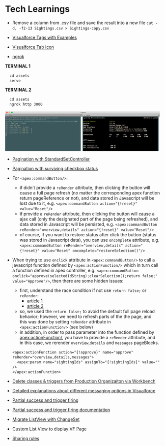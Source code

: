 # Tech Learnings

* Remove a column from .csv file and save the result into a new file `cut -d, -f2-13 Sightings.csv > Sightings-copy.csv`

* [Visualforce Tags with Examples](http://sfdcsrini.blogspot.com/2014/06/visualforce-form-tags-with-examples.html)

* [Visualforce Tab Icon](http://salesforce.stackexchange.com/questions/32026/how-to-display-sfdc-standard-icons-on-vf-page)

* [ngrok](https://ngrok.com/)

**TERMINAL 1**
```
  cd assets
  serve
```
**TERMINAL 2**
```
  cd assets
  ngrok http 3000
```
![1.png](/notes/imgs/1.png)

* [Pagination with StandardSetController](https://hisrinu.wordpress.com/2012/01/09/pagination-using-standardsetcontroller/)

* [Pagination with surviving checkbox status](http://stackoverflow.com/questions/14823107/how-to-find-out-which-checkboxes-have-been-selected-on-the-next-page-in-visualfo/14825189#14825189)

* For `<apex:commandButton/>`:
  * if didn't provide a `reRender` attribute, then clicking the button will cause a full page refresh (no matter the corresponding apex function return pageReference or not), and data stored in Javascript will be lost due to it, e.g. `<apex:commandButton action="{!reset}" value="Reset"/>`
  * if provide a `reRender` attribute, then clicking the button will cause a ajax call (only the designated part of the page being refreshed), and data stored in Javascript will be persisted, e.g. `<apex:commandButton reRender="overview,details" action="{!reset}" value="Reset"/>`
  * of course, if you want to restore status after click the button (status was stored in Javascript data), you can use `oncomplete` attribute, e.g. `<apex:commandButton reRender="overview,details" action="{!reset}" value="Reset" oncomplete="restoreSelection()"/>`

* When trying to use `onclick` attribute in `<apex:commandButton/>` to call a javascript function defined by `<apex:actionFunction/>` which in turn call a function defined in apex controller, e.g. `<apex:commandButton onclick="approve(selectedIdString);clearSelection();return false;" value="Approve"/>`, then there are some hidden issues:
  * first, understand the race condition if not use `return false;` or `reRender`:
    * [article 1](http://salesforce.stackexchange.com/questions/101431/race-condition-between-commandlink-and-actionfunction)
    * [article 2](http://stackoverflow.com/questions/11893895/apexactionfunction-and-database-update-unintended-page-refresh)
  * so, we used the `return false;` to avoid the default full page reload behavior; however, we need to refresh parts of the the page, and this was done by setting `reRender` attribute in `<apex:actionFunction/>` (see below)
  * in addition, in order to pass parameter into the function defined by <apex:actionFunction/>, you have to provide a `reRender` attribute, and in this case, we rerender `overview`,`details` and `messages` pageBlocks.
  ```
  <apex:actionFunction action="{!approve}" name="approve" reRender="overview,details,messages">
    <apex:param name="sightingIds" assignTo="{!sightingIds}" value="" />
  </apex:actionFunction>
  ```

* [Delete classes & triggers from Production Organizaiton via Workbench](http://www.salesforceben.com/way-to-delete-apex-classes-from-production/)

* [Detailed explanations about different messaging options in Visualforce](http://salesforce.stackexchange.com/questions/8139/difference-between-the-multiple-messaging-options-in-visualforce)

* [Partial success and trigger firing](http://cropredysfdc.com/2015/04/26/245/)
* [Partial success and trigger firing documentation](https://developer.salesforce.com/docs/atlas.en-us.apexcode.meta/apexcode/apex_dml_bulk_exceptions.htm)

* [Migrate ListView with ChangeSet](http://www.simplysfdc.com/2014/03/salesforce-list-view-not-visible-in.html)

* [Custom List View to display VF Page](http://salesforce.stackexchange.com/questions/32067/custom-list-view-to-display-vf-page)

* [Sharing rules](https://success.salesforce.com/answers?id=90630000000huVFAAY)

